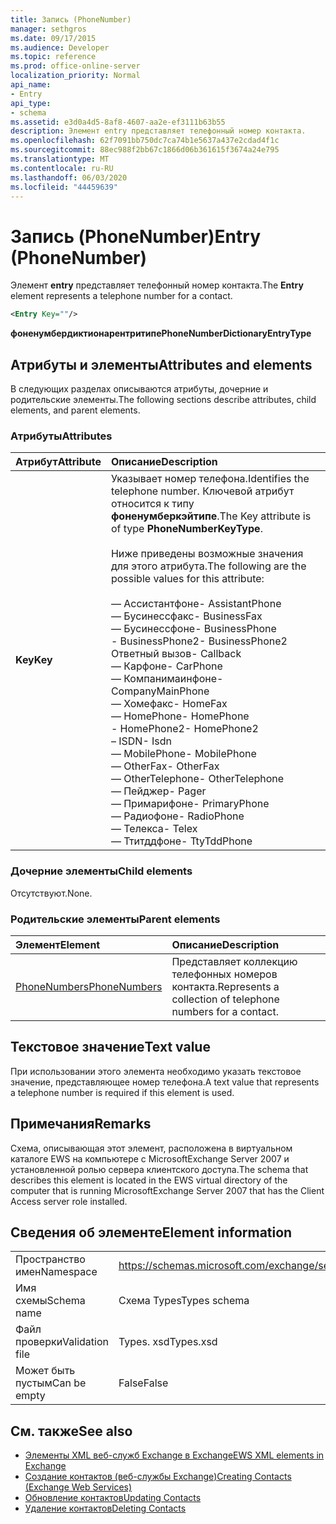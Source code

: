 ```yaml
---
title: Запись (PhoneNumber)
manager: sethgros
ms.date: 09/17/2015
ms.audience: Developer
ms.topic: reference
ms.prod: office-online-server
localization_priority: Normal
api_name:
- Entry
api_type:
- schema
ms.assetid: e3d0a4d5-8af8-4607-aa2e-ef3111b63b55
description: Элемент entry представляет телефонный номер контакта.
ms.openlocfilehash: 62f7091bb750dc7ca74b1e5637a437e2cdad4f1c
ms.sourcegitcommit: 88ec988f2bb67c1866d06b361615f3674a24e795
ms.translationtype: MT
ms.contentlocale: ru-RU
ms.lasthandoff: 06/03/2020
ms.locfileid: "44459639"
---
```

# <a name="entry-phonenumber"></a><span data-ttu-id="878ff-103">Запись (PhoneNumber)</span><span class="sxs-lookup"><span data-stu-id="878ff-103">Entry (PhoneNumber)</span></span>

<span data-ttu-id="878ff-104">Элемент **entry** представляет телефонный номер контакта.</span><span class="sxs-lookup"><span data-stu-id="878ff-104">The **Entry** element represents a telephone number for a contact.</span></span> 
  
```xml
<Entry Key=""/>
```

 <span data-ttu-id="878ff-105">**фоненумбердиктионарентритипе**</span><span class="sxs-lookup"><span data-stu-id="878ff-105">**PhoneNumberDictionaryEntryType**</span></span>
## <a name="attributes-and-elements"></a><span data-ttu-id="878ff-106">Атрибуты и элементы</span><span class="sxs-lookup"><span data-stu-id="878ff-106">Attributes and elements</span></span>

<span data-ttu-id="878ff-107">В следующих разделах описываются атрибуты, дочерние и родительские элементы.</span><span class="sxs-lookup"><span data-stu-id="878ff-107">The following sections describe attributes, child elements, and parent elements.</span></span>
  
### <a name="attributes"></a><span data-ttu-id="878ff-108">Атрибуты</span><span class="sxs-lookup"><span data-stu-id="878ff-108">Attributes</span></span>

|<span data-ttu-id="878ff-109">**Атрибут**</span><span class="sxs-lookup"><span data-stu-id="878ff-109">**Attribute**</span></span>|<span data-ttu-id="878ff-110">**Описание**</span><span class="sxs-lookup"><span data-stu-id="878ff-110">**Description**</span></span>|
|:-----|:-----|
|<span data-ttu-id="878ff-111">**Key**</span><span class="sxs-lookup"><span data-stu-id="878ff-111">**Key**</span></span> <br/> | <span data-ttu-id="878ff-112">Указывает номер телефона.</span><span class="sxs-lookup"><span data-stu-id="878ff-112">Identifies the telephone number.</span></span> <span data-ttu-id="878ff-113">Ключевой атрибут относится к типу **фоненумберкэйтипе**.</span><span class="sxs-lookup"><span data-stu-id="878ff-113">The Key attribute is of type **PhoneNumberKeyType**.</span></span><br/><br/> <span data-ttu-id="878ff-114">Ниже приведены возможные значения для этого атрибута.</span><span class="sxs-lookup"><span data-stu-id="878ff-114">The following are the possible values for this attribute:</span></span><br/><br/><span data-ttu-id="878ff-115">— Ассистантфоне</span><span class="sxs-lookup"><span data-stu-id="878ff-115">-  AssistantPhone</span></span>  <br/><span data-ttu-id="878ff-116">— Бусинессфакс</span><span class="sxs-lookup"><span data-stu-id="878ff-116">-  BusinessFax</span></span>  <br/><span data-ttu-id="878ff-117">— Бусинессфоне</span><span class="sxs-lookup"><span data-stu-id="878ff-117">-  BusinessPhone</span></span>  <br/><span data-ttu-id="878ff-118">- BusinessPhone2</span><span class="sxs-lookup"><span data-stu-id="878ff-118">-  BusinessPhone2</span></span>  <br/><span data-ttu-id="878ff-119">Ответный вызов</span><span class="sxs-lookup"><span data-stu-id="878ff-119">-  Callback</span></span>  <br/><span data-ttu-id="878ff-120">— Карфоне</span><span class="sxs-lookup"><span data-stu-id="878ff-120">-  CarPhone</span></span>  <br/><span data-ttu-id="878ff-121">— Компанимаинфоне</span><span class="sxs-lookup"><span data-stu-id="878ff-121">-  CompanyMainPhone</span></span>  <br/><span data-ttu-id="878ff-122">— Хомефакс</span><span class="sxs-lookup"><span data-stu-id="878ff-122">-  HomeFax</span></span>  <br/><span data-ttu-id="878ff-123">— HomePhone</span><span class="sxs-lookup"><span data-stu-id="878ff-123">-  HomePhone</span></span>  <br/><span data-ttu-id="878ff-124">- HomePhone2</span><span class="sxs-lookup"><span data-stu-id="878ff-124">-  HomePhone2</span></span>  <br/><span data-ttu-id="878ff-125">– ISDN</span><span class="sxs-lookup"><span data-stu-id="878ff-125">-  Isdn</span></span>  <br/><span data-ttu-id="878ff-126">— MobilePhone</span><span class="sxs-lookup"><span data-stu-id="878ff-126">-  MobilePhone</span></span>  <br/><span data-ttu-id="878ff-127">— OtherFax</span><span class="sxs-lookup"><span data-stu-id="878ff-127">-  OtherFax</span></span>  <br/><span data-ttu-id="878ff-128">— OtherTelephone</span><span class="sxs-lookup"><span data-stu-id="878ff-128">-  OtherTelephone</span></span>  <br/><span data-ttu-id="878ff-129">— Пейджер</span><span class="sxs-lookup"><span data-stu-id="878ff-129">-  Pager</span></span>  <br/><span data-ttu-id="878ff-130">— Примарифоне</span><span class="sxs-lookup"><span data-stu-id="878ff-130">-  PrimaryPhone</span></span>  <br/><span data-ttu-id="878ff-131">— Радиофоне</span><span class="sxs-lookup"><span data-stu-id="878ff-131">-  RadioPhone</span></span>  <br/><span data-ttu-id="878ff-132">— Телекса</span><span class="sxs-lookup"><span data-stu-id="878ff-132">-  Telex</span></span>  <br/><span data-ttu-id="878ff-133">— Ттитддфоне</span><span class="sxs-lookup"><span data-stu-id="878ff-133">-  TtyTddPhone</span></span>  <br/> |
   
### <a name="child-elements"></a><span data-ttu-id="878ff-134">Дочерние элементы</span><span class="sxs-lookup"><span data-stu-id="878ff-134">Child elements</span></span>

<span data-ttu-id="878ff-135">Отсутствуют.</span><span class="sxs-lookup"><span data-stu-id="878ff-135">None.</span></span>
  
### <a name="parent-elements"></a><span data-ttu-id="878ff-136">Родительские элементы</span><span class="sxs-lookup"><span data-stu-id="878ff-136">Parent elements</span></span>

|<span data-ttu-id="878ff-137">**Элемент**</span><span class="sxs-lookup"><span data-stu-id="878ff-137">**Element**</span></span>|<span data-ttu-id="878ff-138">**Описание**</span><span class="sxs-lookup"><span data-stu-id="878ff-138">**Description**</span></span>|
|:-----|:-----|
|[<span data-ttu-id="878ff-139">PhoneNumbers</span><span class="sxs-lookup"><span data-stu-id="878ff-139">PhoneNumbers</span></span>](phonenumbers.md) <br/> |<span data-ttu-id="878ff-140">Представляет коллекцию телефонных номеров контакта.</span><span class="sxs-lookup"><span data-stu-id="878ff-140">Represents a collection of telephone numbers for a contact.</span></span>  <br/> |
   
## <a name="text-value"></a><span data-ttu-id="878ff-141">Текстовое значение</span><span class="sxs-lookup"><span data-stu-id="878ff-141">Text value</span></span>

<span data-ttu-id="878ff-142">При использовании этого элемента необходимо указать текстовое значение, представляющее номер телефона.</span><span class="sxs-lookup"><span data-stu-id="878ff-142">A text value that represents a telephone number is required if this element is used.</span></span>
  
## <a name="remarks"></a><span data-ttu-id="878ff-143">Примечания</span><span class="sxs-lookup"><span data-stu-id="878ff-143">Remarks</span></span>

<span data-ttu-id="878ff-144">Схема, описывающая этот элемент, расположена в виртуальном каталоге EWS на компьютере с MicrosoftExchange Server 2007 и установленной ролью сервера клиентского доступа.</span><span class="sxs-lookup"><span data-stu-id="878ff-144">The schema that describes this element is located in the EWS virtual directory of the computer that is running MicrosoftExchange Server 2007 that has the Client Access server role installed.</span></span>
  
## <a name="element-information"></a><span data-ttu-id="878ff-145">Сведения об элементе</span><span class="sxs-lookup"><span data-stu-id="878ff-145">Element information</span></span>

|||
|:-----|:-----|
|<span data-ttu-id="878ff-146">Пространство имен</span><span class="sxs-lookup"><span data-stu-id="878ff-146">Namespace</span></span>  <br/> |https://schemas.microsoft.com/exchange/services/2006/types  <br/> |
|<span data-ttu-id="878ff-147">Имя схемы</span><span class="sxs-lookup"><span data-stu-id="878ff-147">Schema name</span></span>  <br/> |<span data-ttu-id="878ff-148">Схема Types</span><span class="sxs-lookup"><span data-stu-id="878ff-148">Types schema</span></span>  <br/> |
|<span data-ttu-id="878ff-149">Файл проверки</span><span class="sxs-lookup"><span data-stu-id="878ff-149">Validation file</span></span>  <br/> |<span data-ttu-id="878ff-150">Types. xsd</span><span class="sxs-lookup"><span data-stu-id="878ff-150">Types.xsd</span></span>  <br/> |
|<span data-ttu-id="878ff-151">Может быть пустым</span><span class="sxs-lookup"><span data-stu-id="878ff-151">Can be empty</span></span>  <br/> |<span data-ttu-id="878ff-152">False</span><span class="sxs-lookup"><span data-stu-id="878ff-152">False</span></span>  <br/> |
   
## <a name="see-also"></a><span data-ttu-id="878ff-153">См. также</span><span class="sxs-lookup"><span data-stu-id="878ff-153">See also</span></span>

- [<span data-ttu-id="878ff-154">Элементы XML веб-служб Exchange в Exchange</span><span class="sxs-lookup"><span data-stu-id="878ff-154">EWS XML elements in Exchange</span></span>](ews-xml-elements-in-exchange.md)
- [<span data-ttu-id="878ff-155">Создание контактов (веб-службы Exchange)</span><span class="sxs-lookup"><span data-stu-id="878ff-155">Creating Contacts (Exchange Web Services)</span></span>](https://msdn.microsoft.com/library/4845917e-70d1-481c-bbd7-011ec6571789%28Office.15%29.aspx) 
- [<span data-ttu-id="878ff-156">Обновление контактов</span><span class="sxs-lookup"><span data-stu-id="878ff-156">Updating Contacts</span></span>](https://msdn.microsoft.com/library/9a865953-b94a-4229-b632-2dee433314be%28Office.15%29.aspx)  
- [<span data-ttu-id="878ff-157">Удаление контактов</span><span class="sxs-lookup"><span data-stu-id="878ff-157">Deleting Contacts</span></span>](https://msdn.microsoft.com/library/fcc3dc84-cd3e-455e-a1a7-ae6921c9b588%28Office.15%29.aspx)

